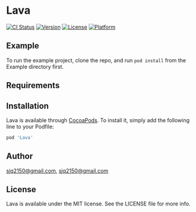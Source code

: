 # Lava

[![CI Status](https://img.shields.io/travis/sjq2150@gmail.com/Lava.svg?style=flat)](https://travis-ci.org/sjq2150@gmail.com/Lava)
[![Version](https://img.shields.io/cocoapods/v/Lava.svg?style=flat)](https://cocoapods.org/pods/Lava)
[![License](https://img.shields.io/cocoapods/l/Lava.svg?style=flat)](https://cocoapods.org/pods/Lava)
[![Platform](https://img.shields.io/cocoapods/p/Lava.svg?style=flat)](https://cocoapods.org/pods/Lava)

## Example

To run the example project, clone the repo, and run `pod install` from the Example directory first.

## Requirements

## Installation

Lava is available through [CocoaPods](https://cocoapods.org). To install
it, simply add the following line to your Podfile:

```ruby
pod 'Lava'
```

## Author

sjq2150@gmail.com, sjq2150@gmail.com

## License

Lava is available under the MIT license. See the LICENSE file for more info.
